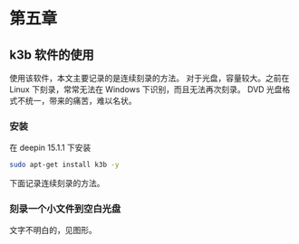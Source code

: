 # 第五章

## k3b 软件的使用

使用该软件，本文主要记录的是连续刻录的方法。
对于光盘，容量较大。之前在 Linux 下刻录，常常无法在 Windows 下识别，而且无法再次刻录。 DVD 光盘格式不统一，带来的痛苦，难以名状。

### 安装

在 deepin 15.1.1 下安装

```bash
sudo apt-get install k3b -y
```

下面记录连续刻录的方法。

### 刻录一个小文件到空白光盘

文字不明白的，见图形。



